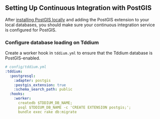 ## Setting Up Continuous Integration with PostGIS

After [installing PostGIS locally](#using-postgis-in-your-rails-application)
and adding the PostGIS extension to your local databases, you should make sure
your continuous integration service is configured for PostGIS.

### Configure database loading on Tddium
Create a worker hook in `tddium.yml` to ensure that the Tddium database is
PostGIS-enabled.

```yaml
# config/tddium.yml
:tddium:
  :postgresql:
    :adapter: postgis
    :postgis_extension: true
    :schema_search_path: public
  :hooks:
    :worker:
      createdb $TDDIUM_DB_NAME;
      psql $TDDIUM_DB_NAME -c 'CREATE EXTENSION postgis;';
      bundle exec rake db:migrate
```
